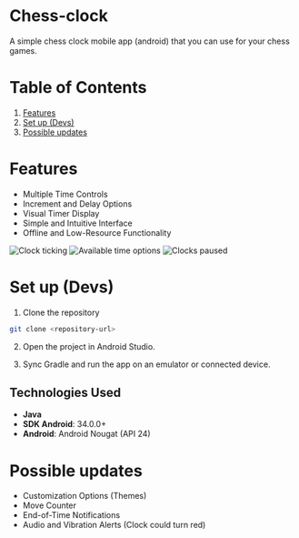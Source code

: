 # Chess-clock
 A simple chess clock mobile app (android) that you can use for your chess games.

# Table of Contents

1. [Features](#features)
2. [Set up (Devs)](#set-up-devs)
3. [Possible updates](#possible-updates)


# Features

* Multiple Time Controls
* Increment and Delay Options
* Visual Timer Display
* Simple and Intuitive Interface
* Offline and Low-Resource Functionality

![Clock ticking](https://i.ibb.co/DMnBLdn/image.png)
![Available time options](https://i.ibb.co/Pr0DDm5/image.png)
![Clocks paused](https://i.ibb.co/vcKBH5X/image.png)


# Set up (Devs)

1. Clone the repository
```bash
git clone <repository-url>
```
2. Open the project in Android Studio.

3. Sync Gradle and run the app on an emulator or connected device.

## Technologies Used
- **Java**
- **SDK Android**: 34.0.0+
- **Android**: Android Nougat (API 24)


# Possible updates

* Customization Options (Themes)
* Move Counter
* End-of-Time Notifications
* Audio and Vibration Alerts (Clock could turn red)
